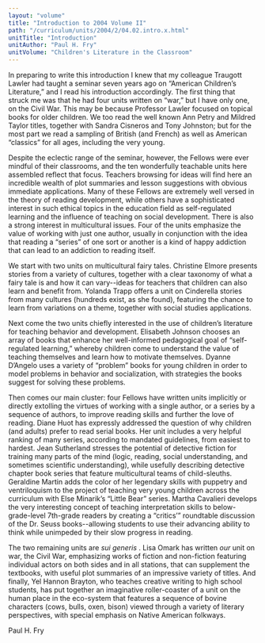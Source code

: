 ```yaml
---
layout: "volume"
title: "Introduction to 2004 Volume II"
path: "/curriculum/units/2004/2/04.02.intro.x.html"
unitTitle: "Introduction"
unitAuthor: "Paul H. Fry"
unitVolume: "Children's Literature in the Classroom"
---
```

<body>
<p>
In preparing to write this introduction I knew that my colleague Traugott Lawler had taught a seminar seven years ago on “American Children’s Literature,” and I read his introduction accordingly. The first thing that struck me was that he had four units written on “war,” but I have only one, on the Civil War. This may be because Professor Lawler focused on topical books for older children. We too read the well known Ann Petry and Mildred Taylor titles, together with Sandra Cisneros and Tony Johnston; but for the most part we read a sampling of British (and French) as well as American “classics” for all ages, including the very young.
</p>
<p>
Despite the eclectic range of the seminar, however, the Fellows were ever mindful of their classrooms, and the ten wonderfully teachable units here assembled reflect that focus. Teachers browsing for ideas will find here an incredible wealth of plot summaries and lesson suggestions with obvious immediate applications. Many of these Fellows are extremely well versed in the theory of reading development, while others have a sophisticated interest in such ethical topics in the education field as self-regulated learning and the influence of teaching on social development. There is also a strong interest in multicultural issues. Four of the units emphasize the value of working with just one author, usually in conjunction with the idea that reading a “series” of one sort or another is a kind of happy addiction that can lead to an addiction to reading itself.
</p>
<p>
We start with two units on multicultural fairy tales. Christine Elmore presents stories from a variety of cultures, together with a clear taxonomy of what a fairy tale is and how it can vary--ideas for teachers that children can also learn and benefit from. Yolanda Trapp offers a unit on Cinderella stories from many cultures (hundreds exist, as she found), featuring the chance to learn from variations on a theme, together with social studies applications.
</p>
<p>
Next come the two units chiefly interested in the use of children’s literature for teaching behavior and development. Elisabeth Johnson chooses an array of books that enhance her well-informed pedagogical goal of “self-regulated learning,” whereby children come to understand the value of teaching themselves and learn how to motivate themselves. Dyanne D’Angelo uses a variety of “problem” books for young children in order to model problems in behavior and socialization, with strategies the books suggest for solving these problems.
</p>
<p>
Then comes our main cluster: four Fellows have written units implicitly or directly extolling the virtues of working with a single author, or a series by a sequence of authors, to improve reading skills and further the love of reading. Diane Huot has expressly addressed the question of why children (and adults) prefer to read serial books. Her unit includes a very helpful ranking of many series, according to mandated guidelines, from easiest to hardest. Jean Sutherland stresses the potential of detective fiction for training many parts of the mind (logic, reading, social understanding, and sometimes scientific understanding), while usefully describing detective chapter book series that feature multicultural teams of child-sleuths. Geraldine Martin adds the color of her legendary skills with puppetry and ventriloquism to the project of teaching very young children across the curriculum with Else Minarik’s “Little Bear” series. Martha Cavalieri develops the very interesting concept of teaching interpretation skills to below-grade-level 7th-grade readers by creating a “critics’” roundtable discussion of the Dr. Seuss books--allowing students to use their advancing ability to think while unimpeded by their slow progress in reading.
</p>
<p>
The two remaining units are
<i>
sui generis
</i>
. Lisa Omark has written
<i>
our
</i>
unit on war, the Civil War, emphasizing works of fiction and non-fiction featuring individual actors on both sides and in all stations, that can supplement the textbooks, with useful plot summaries of an impressive variety of titles. And finally, Yel Hannon Brayton, who teaches creative writing to high school students, has put together an imaginative roller-coaster of a unit on the human place in the eco-system that features a sequence of bovine characters (cows, bulls, oxen, bison) viewed through a variety of literary perspectives, with special emphasis on Native American folkways.
</p>
<p>
Paul H. Fry
</p>
</body>